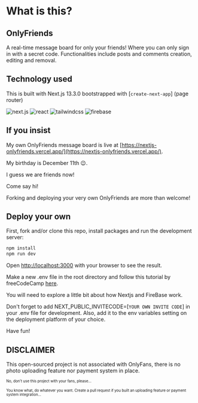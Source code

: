 # What is this?

## OnlyFriends

A real-time message board for only your friends! Where you can only sign in with a secret code. Functionalities include posts and comments creation, editing and removal.

## Technology used

This is built with Next.js 13.3.0 bootstrapped with [`create-next-app`] (page router)

![next.js](https://img.shields.io/badge/next.js-grey?style=for-the-badge&logo=next.js)
![react](https://img.shields.io/badge/react-grey?style=for-the-badge&logo=react)
![tailwindcss](https://img.shields.io/badge/tailwindcss-grey?style=for-the-badge&logo=tailwindcss)
![firebase](https://img.shields.io/badge/firebase-grey?style=for-the-badge&logo=firebase)

## If you insist

My own OnlyFriends message board is live at [https://nextjs-onlyfriends.vercel.app/](https://nextjs-onlyfriends.vercel.app/).

My birthday is December 11th 😉.

I guess we are friends now!

Come say hi!

Forking and deploying your very own OnlyFriends are more than welcome!

## Deploy your own

First, fork and/or clone this repo, install packages and run the development server:

```bash
npm install
npm run dev
```

Open [http://localhost:3000](http://localhost:3000) with your browser to see the result.

Make a new .env file in the root directory and follow this tutorial by freeCodeCamp [here](https://www.freecodecamp.org/news/create-full-stack-app-with-nextjs13-and-firebase/).

You will need to explore a little bit about how Nextjs and FireBase work.

Don't forget to add NEXT_PUBLIC_INVITECODE=[`YOUR OWN INVITE CODE`] in your .env file for development. Also, add it to the env variables setting on the deployment platform of your choice.

Have fun!

## DISCLAIMER

This open-sourced project is not associated with OnlyFans, there is no photo uploading feature nor payment system in place.

<sup><sup>No, don't use this project with your fans, please...<sup><sup>

<sup><sup>You know what, do whatever you want. Create a pull request if you built an uploading feature or payment system integration...<sup><sup>
